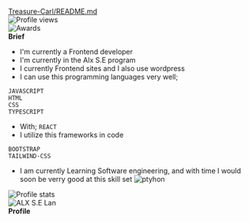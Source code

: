 [Treasure-Carl/README.md](https://github.com/H-Asmaa/H-Asmaa/raw/main/Colorful%20Pixel%20Art%20Youtube%20Gaming%20Intro%20Video%20(1).gif)
</br>
![Profile views](https://camo.githubusercontent.com/8cb338f7472ed169aa8159874f5087607d94592bda0dc69f728074dfdf10ba27/68747470733a2f2f6b6f6d617265762e636f6d2f67687076632f3f757365726e616d653d682d61736d6161266c6162656c3d50726f66696c65253230766965777326636f6c6f723d306537356236267374796c653d666c6174)
</br>
![Awards](https://camo.githubusercontent.com/813e3c22ab3a66c07bace30f894f71e94efd93fc518cec6207531ee92eec465f/68747470733a2f2f6769746875622d70726f66696c652d74726f7068792e76657263656c2e6170702f3f757365726e616d653d682d61736d6161267468656d653d6461726b687562)
</br>
**Brief**
* I'm currently a Frontend developer
* I'm currently in the Alx S.E program
* I currently Frontend sites and I also use  wordpress
* I can use this programming languages very well;
```
JAVASCRIPT
HTML
CSS
TYPESCRIPT
```
* With;
`REACT`
* I utilize this frameworks in code
```
BOOTSTRAP
TAILWIND-CSS
```
* I am currently Learning Software engineering, and with time I would soon be verry good at this skill set
![ptyhon](https://camo.githubusercontent.com/2bc6cf73328ccb4b322d135f1ee3a75953a0d6b40ecfcaa14e34b81040d473c7/68747470733a2f2f736b696c6c69636f6e732e6465762f69636f6e733f693d68746d6c2c6373732c6669676d612c6769742c626173682c632c6c61726176656c2c6c617465782c6c696e75782c6d7973716c2c70732c7068702c707974686f6e)

![Profile stats](https://camo.githubusercontent.com/c6467d412936ef89fd4900c740ac0cced3be932265296e543601d816e102828f/68747470733a2f2f73747265616b2d73746174732e64656d6f6c61622e636f6d3f757365723d682d61736d6161267468656d653d746f6b796f6e696768742d64756f)
</br>
![ALX S.E Lan](https://camo.githubusercontent.com/0f0713c9f1f48d889631872d91c0117487198d2af16657e533caf7cbcca765b5/68747470733a2f2f6769746875622d726561646d652d73746174732e76657263656c2e6170702f6170692f746f702d6c616e67733f757365726e616d653d682d61736d6161267468656d653d6769746875625f6461726b2673686f775f69636f6e733d74727565266c6f63616c653d656e266c61796f75743d636f6d70616374)
</br>
**Profile**
